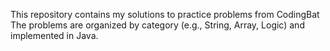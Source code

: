 This repository contains my solutions to practice problems from CodingBat
The problems are organized by category (e.g., String, Array, Logic) and implemented in Java.
